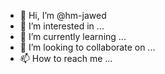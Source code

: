 - 👋 Hi, I’m @hm-jawed
- 👀 I’m interested in ...
- 🌱 I’m currently learning ...
- 💞️ I’m looking to collaborate on ...
- 📫 How to reach me ...

<!---
hm-jawed/hm-jawed is a ✨ special ✨ repository because its `README.md` (this file) appears on your GitHub profile.
You can click the Preview link to take a look at your changes.
--->
